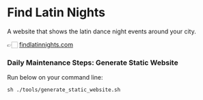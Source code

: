 # Find Latin Nights
A website that shows the latin dance night events around your city.

👉🏻 [findlatinnights.com](http://findlatinnights.com)

### Daily Maintenance Steps: Generate Static Website

Run below on your command line:

```
sh ./tools/generate_static_website.sh
```
